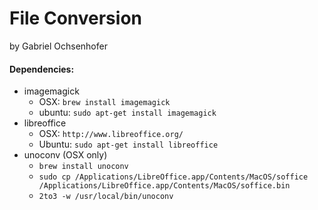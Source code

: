 File Conversion
===============
by Gabriel Ochsenhofer

#### Dependencies:
* imagemagick
  * OSX: `brew install imagemagick`
  * ubuntu: `sudo apt-get install imagemagick`
* libreoffice
  * OSX: `http://www.libreoffice.org/`
  * Ubuntu: `sudo apt-get install libreoffice`
* unoconv (OSX only)
  * `brew install unoconv`
  * `sudo cp /Applications/LibreOffice.app/Contents/MacOS/soffice /Applications/LibreOffice.app/Contents/MacOS/soffice.bin`
  * `2to3 -w /usr/local/bin/unoconv`